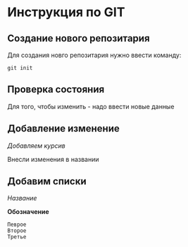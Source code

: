 # **Инструкция по GIT**

## Cоздание нового репозитария

Для создания новго репозитария нужно ввести команду:

    git init

## Проверка состояния

Для того, чтобы изменить - надо ввести новые данные

## Добавление изменение

_Добавляем курсив_

Внесли изменения в названии

## Добавим списки

_Название_

**Обозначение**

    Певрое
    Второе
    Третье

    